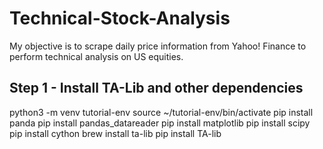 # Technical-Stock-Analysis
My objective is to scrape daily price information from Yahoo! Finance to perform technical analysis on US equities.

## Step 1 - Install TA-Lib and other dependencies
python3 -m venv tutorial-env
source ~/tutorial-env/bin/activate
pip install panda
pip install pandas_datareader
pip install matplotlib
pip install scipy
pip install cython
brew install ta-lib
pip install TA-lib

